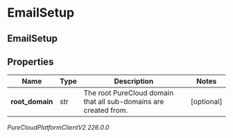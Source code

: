 # EmailSetup

## EmailSetup

## Properties

|Name | Type | Description | Notes|
|------------ | ------------- | ------------- | -------------|
| **root_domain** | str | The root PureCloud domain that all sub-domains are created from. | [optional] |



_PureCloudPlatformClientV2 226.0.0_
